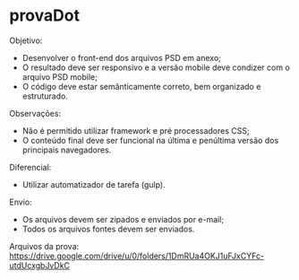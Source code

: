 # provaDot

Objetivo:
- Desenvolver o front-end dos arquivos PSD em anexo;
- O resultado deve ser responsivo e a versão mobile deve condizer com o arquivo PSD mobile;
- O código deve estar semânticamente correto, bem organizado e estruturado.

Observações:
- Não é permitido utilizar framework e pré processadores CSS;
- O conteúdo final deve ser funcional na última e penúltima versão dos principais navegadores.

Diferencial:
- Utilizar automatizador de tarefa (gulp).

Envio:
- Os arquivos devem ser zipados e enviados por e-mail;
- Todos os arquivos fontes devem ser enviados.

Arquivos da prova: https://drive.google.com/drive/u/0/folders/1DmRUa4OKJ1uFJxCYFc-utdUcxgbJvDkC

